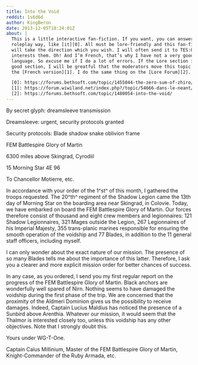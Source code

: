```yaml
---
title: Into the Void
reddit: 1s6d6d
author: KingBeron
date: 2013-12-05T18:24:01Z
about: |
  This is a little interactive fan-fiction. If you want, you can answer in a
  roleplay way, like [it][0]. All must be lore-friendly and this fan-fiction
  will take the direction which you wish. I will often send it to TES:O if it
  interests them. Oh! And I’m French, that’s why I have not a very good English
  language. So excuse me if I do a lot of errors. If the Lore section is not the
  good section, I will be greatful that the moderators move this topic. That’s
  the [French version][1]. I do the same thing on the [Lore Forum][2].

  [0]: https://forums.bethsoft.com/topic/1455044-the-zero-sum-of-zhiro/
  [1]: https://forum.wiwiland.net/index.php?/topic/54666-dans-le-neant/
  [2]: https://forums.bethsoft.com/topic/1480054-into-the-void/
---
```


By secret glyph: dreamsleeve transmission

Dreamsleeve: urgent, security protocols granted

Security protocols: Blade shadow snake oblivion frame

FEM Battlespire Glory of Martin

6300 miles above Skingrad, Cyrodiil

15 Morning Star 4E 96

To Chancellor Motierre, etc.

In accordance with your order of the 1^st^ of this month, I gathered the troops
requested. The 20^th^ regiment of the Shadow Legion came the 13th day of Morning
Star on the boarding area near Skingrad, in Colovie. Today, we have embarked on
board the FEM Battlespire Glory of Martin. Our forces therefore consist of
thousand and eight crew members and legionnaires: 121 Shadow Legionnaires, 321
Mages outside the Legion, 267 Legionnaires of his Imperial Majesty, 355
trans-planic marines responsible for ensuring the smooth operation of the
voidship and 77 Blades, in addition to the 11 general staff officers, including
myself.

I can only wonder about the exact nature of our mission. The presence of so many
Blades tells me about the importance of this latter. Therefore, I ask you a
clearer and more explicit mission order for better chances of success.

In any case, as you ordered, I send you my first regular report on the progress
of the FEM Battlespire Glory of Martin. Black anchors are wonderfully well
spared of Nirn. Nothing seems to have damaged the voidship during the first
phase of the trip. We are concerned that the proximity of the Aldmeri Dominion
gives us the possibility to receive damages. Indeed, Captain Lucius Maldius has
noticed the presence of a Sunbird above Arenthia. Whatever our mission, it would
seem that the Thalmor is interested closely too, unless this voidship has any
other objectives. Note that I strongly doubt this.

Yours under WG-T-One.

Captain Caïus Millinium, Master of the FEM Battlespire Glory of Martin,
Knight-Commander of the Ruby Armada, etc.
